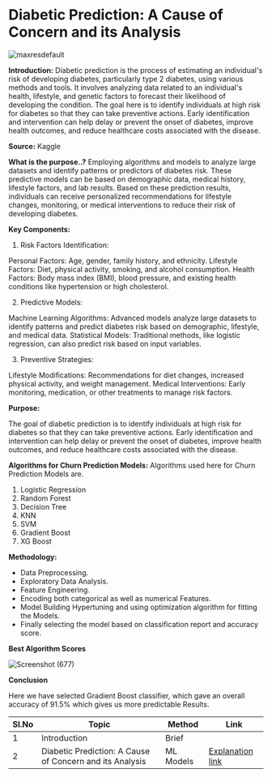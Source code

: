 # Diabetic Prediction: A Cause of Concern and its Analysis

![maxresdefault](https://github.com/user-attachments/assets/46102169-e1e5-4908-86f7-82a92dcf0fb4)




**Introduction:**
Diabetic prediction is the process of estimating an individual's risk of developing diabetes, particularly type 2 diabetes, using various methods and tools. It involves analyzing data related to an individual's health, lifestyle, and genetic factors to forecast their likelihood of developing the condition. The goal here is to identify individuals at high risk for diabetes so that they can take preventive actions. Early identification and intervention can help delay or prevent the onset of diabetes, improve health outcomes, and reduce healthcare costs associated with the disease.


**Source:**  Kaggle

**What is the purpose..?** 
Employing algorithms and models to analyze large datasets and identify patterns or predictors of diabetes risk. These predictive models can be based on demographic data, medical history, lifestyle factors, and lab results.
Based on these prediction results, individuals can receive personalized recommendations for lifestyle changes, monitoring, or medical interventions to reduce their risk of developing diabetes.
  
**Key Components:**

1. Risk Factors Identification:

Personal Factors: Age, gender, family history, and ethnicity.
Lifestyle Factors: Diet, physical activity, smoking, and alcohol consumption.
Health Factors: Body mass index (BMI), blood pressure, and existing health conditions like hypertension or high cholesterol.

2. Predictive Models:

Machine Learning Algorithms: Advanced models analyze large datasets to identify patterns and predict diabetes risk based on demographic, lifestyle, and medical data.
Statistical Models: Traditional methods, like logistic regression, can also predict risk based on input variables.

3. Preventive Strategies:

Lifestyle Modifications: Recommendations for diet changes, increased physical activity, and weight management.
Medical Interventions: Early monitoring, medication, or other treatments to manage risk factors.


**Purpose:** 

The goal of diabetic prediction is to identify individuals at high risk for diabetes so that they can take preventive actions. Early identification and intervention can help delay or prevent the onset of diabetes, improve health outcomes, and reduce healthcare costs associated with the disease.


**Algorithms for Churn Prediction Models:**
Algorithms used here for Churn Prediction Models are.
1. Logistic Regression
2. Random Forest
3. Decision Tree
4. KNN
5. SVM
6. Gradient Boost
7. XG Boost

   
**Methodology:**
- Data Preprocessing.
- Exploratory Data Analysis.
- Feature Engineering.
- Encoding both categorical as well as numerical Features.
- Model Building Hypertuning and using optimization algorithm for fitting the Models.
- Finally selecting the model based on classification report and accuracy score.


**Best Algorithm Scores**


![Screenshot (677)](https://github.com/user-attachments/assets/7b3a145e-639d-490c-b9f2-3886c1ea4104)




 **Conclusion** 
 
Here we have selected Gradient Boost classifier, which gave an overall accuracy of 91.5% which gives us more predictable Results.



| Sl.No| Topic| Method| Link|
|-|-|-|-|
|1| Introduction | Brief |[ ](-)
|2| Diabetic Prediction: A Cause of Concern and its Analysis | ML Models |[ Explanation link](https://github.com/V-Vibee/My-Projects-2.0/blob/main/8.%20Diabetic%20Prediction/Advanced_Diabetes_Project.ipynb)


